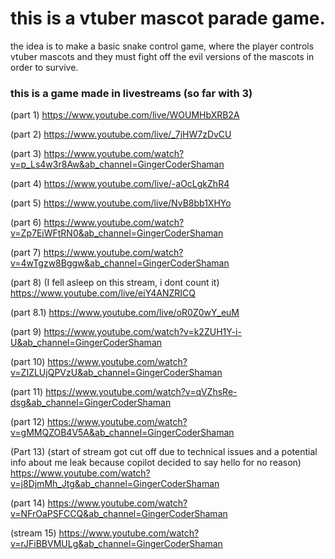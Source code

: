 # this is a vtuber mascot parade game.

the idea is to make a basic snake control game, where the player controls 
vtuber mascots and they must fight off the evil versions of the mascots
in order to survive.

### this is a game made in livestreams (so far with 3)
(part 1)
https://www.youtube.com/live/WOUMHbXRB2A

(part 2)
https://www.youtube.com/live/_7jHW7zDvCU

(part 3)
https://www.youtube.com/watch?v=p_Ls4w3r8Aw&ab_channel=GingerCoderShaman

(part 4)
https://www.youtube.com/live/-aOcLgkZhR4

(part 5)
https://www.youtube.com/live/NvB8bb1XHYo

(part 6)
https://www.youtube.com/watch?v=Zp7EiWFtRN0&ab_channel=GingerCoderShaman

(part 7)
https://www.youtube.com/watch?v=4wTgzw8Bggw&ab_channel=GingerCoderShaman

(part 8) (I fell asleep on this stream, i dont count it)
https://www.youtube.com/live/eiY4ANZRICQ

(part 8.1)
https://www.youtube.com/live/oR0Z0wY_euM

(part 9)
https://www.youtube.com/watch?v=k2ZUH1Y-i-U&ab_channel=GingerCoderShaman

(part 10)
https://www.youtube.com/watch?v=ZIZLUjQPVzU&ab_channel=GingerCoderShaman

(part 11)
https://www.youtube.com/watch?v=qVZhsRe-dsg&ab_channel=GingerCoderShaman

(part 12)
https://www.youtube.com/watch?v=gMMQZOB4V5A&ab_channel=GingerCoderShaman

(Part 13)
(start of stream got cut off due to technical issues and a potential info about me leak because copilot decided to say hello for no reason)
https://www.youtube.com/watch?v=j8DjmMh_Jtg&ab_channel=GingerCoderShaman

(part 14)
https://www.youtube.com/watch?v=NFrOaPSFCCQ&ab_channel=GingerCoderShaman

(stream 15)
https://www.youtube.com/watch?v=rJFiBBVMULg&ab_channel=GingerCoderShaman
